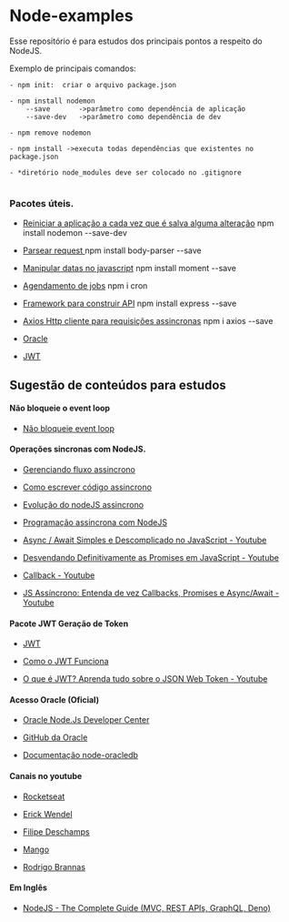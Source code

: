 # Node-examples

Esse repositório é para estudos dos principais pontos a respeito do NodeJS.


Exemplo de principais comandos:

```
- npm init:  criar o arquivo package.json

- npm install nodemon  
    --save       ->parâmetro como dependência de aplicação 
    --save-dev   ->parâmetro como dependência de dev

- npm remove nodemon 

- npm install ->executa todas dependências que existentes no package.json

- *diretório node_modules deve ser colocado no .gitignore 
 
``` 

### Pacotes úteis.

- [Reiniciar a aplicação a cada vez que é salva alguma alteração](https://www.npmjs.com/package/nodemon)  npm install nodemon --save-dev

- [Parsear request ](https://www.npmjs.com/package/body-parser)
npm install body-parser --save

- [Manipular datas no javascript](https://momentjs.com/) npm install moment --save

- [Agendamento de jobs](https://www.npmjs.com/package/cron) npm i cron

- [Framework para construir API](https://expressjs.com/) npm install express --save

- [Axios Http cliente para requisições assincronas](https://www.npmjs.com/package/axios) npm i axios --save

- [Oracle](https://www.npmjs.com/package/oracledb)

- [JWT](https://www.npmjs.com/package/express-jwt)

## Sugestão de conteúdos para estudos


#### Não bloqueie o event loop 

- [Não bloqueie event loop](https://nodejs.org/pt-br/docs/guides/dont-block-the-event-loop/ )


#### Operações sincronas com NodeJS.

- [Gerenciando fluxo assincrono](
https://imasters.com.br/desenvolvimento/gerenciando-o-fluxo-assincrono-de-operacoes-em-nodejs)

- [Como escrever código assincrono](
https://www.digitalocean.com/community/tutorials/how-to-write-asynchronous-code-in-node-js-pt
)

- [Evolução do nodeJS assincrono](https://medium.com/@felipemonobe/evolucao-assincrono-nodejs-p1-7fe46450425b)

- [Programação assincrona com NodeJS](
https://www.devmedia.com.br/programacao-assincrona-com-node-js/31509
)

- [Async / Await Simples e Descomplicado no JavaScript - Youtube](https://www.youtube.com/watch?v=h0sNAXE1ozo)

- [Desvendando Definitivamente as Promises em JavaScript - Youtube](https://www.youtube.com/watch?v=nRJhc6vXyK4)

- [Callback - Youtube ](https://www.youtube.com/watch?v=zUtqTM6_-PM)

- [JS Assíncrono: Entenda de vez Callbacks, Promises e Async/Await - Youtube](https://www.youtube.com/watch?v=7Bs4-rqbCQc)

#### Pacote JWT Geração de Token ####

- [JWT](https://jwt.io/)

- [Como o JWT Funciona](https://www.devmedia.com.br/como-o-jwt-funciona/40265)

- [O que é JWT? Aprenda tudo sobre o JSON Web Token - Youtube](https://www.youtube.com/watch?v=sHyoMWnnLGU)

#### Acesso Oracle (Oficial) ####

- [Oracle Node.Js Developer Center](https://developer.oracle.com/br/nodejs/ )

- [GitHub da Oracle](https://oracle.github.io/node-oracledb/)

- [Documentação node-oracledb](https://oracle.github.io/node-oracledb/doc/api.html)


#### Canais no youtube ####

- [Rocketseat](https://www.youtube.com/channel/UCSfwM5u0Kce6Cce8_S72olg)

- [Erick Wendel](https://www.youtube.com/c/ErickWendelTreinamentos)

- [Filipe Deschamps](https://www.youtube.com/c/FilipeDeschamps)

- [Mango](https://www.youtube.com/c/MangoDeveloper)

- [Rodrigo Brannas](https://www.youtube.com/c/RodrigoBranas)

#### Em Inglês ####

- [NodeJS - The Complete Guide (MVC, REST APIs, GraphQL, Deno)](https://www.udemy.com/course/nodejs-the-complete-guide/)

